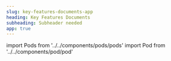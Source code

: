 ```yaml
---
slug: key-features-documents-app
heading: Key Features Documents
subheading: Subheader needed
app: true
---
```


import Pods from '../../components/pods/pods'
import Pod from '../../components/pod/pod'

<Pods>
  <Pod link={'/docs/key-features-of-the-beanstalk-junior-individual-savings-account.pdf'} heading={'Beanstalk JISA Key Features'} description={'Key Features of the Beanstalk Junior Individual Savings Account'} type={'isa-terms'}/>
  <Pod link={'/docs/key-features-of-the-beanstalk-individual-savings-account.pdf'} heading={'Beanstalk ISA Key Features'} description={'Key Features of the Beanstalk Individual Savings Account'} type={'isa-terms'}/>
</Pods>
